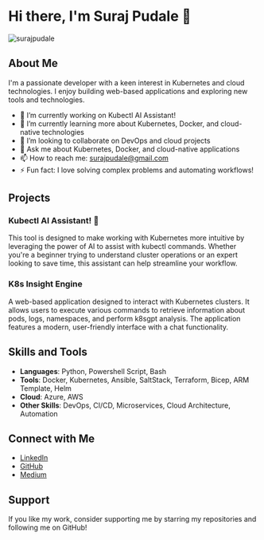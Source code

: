 # Hi there, I'm Suraj Pudale 👋

<p align="left"> <img src="https://komarev.com/ghpvc/?username=surajpudale&label=Profile%20views&color=0e75b6&style=flat" alt="surajpudale" /> </p>

## About Me

I'm a passionate developer with a keen interest in Kubernetes and cloud technologies. I enjoy building web-based applications and exploring new tools and technologies.

- 🔭 I’m currently working on Kubectl AI Assistant!
- 🌱 I’m currently learning more about Kubernetes, Docker, and cloud-native technologies
- 👯 I’m looking to collaborate on DevOps and cloud projects
- 💬 Ask me about Kubernetes, Docker, and cloud-native applications
- 📫 How to reach me: surajpudale@gmail.com
- ⚡ Fun fact: I love solving complex problems and automating workflows!

## Projects
### Kubectl AI Assistant! 🤖
This tool is designed to make working with Kubernetes more intuitive by leveraging the power of AI to assist with kubectl commands. Whether you're a beginner trying to understand cluster operations or an expert looking to save time, this assistant can help streamline your workflow.

### K8s Insight Engine
A web-based application designed to interact with Kubernetes clusters. It allows users to execute various commands to retrieve information about pods, logs, namespaces, and perform k8sgpt analysis. The application features a modern, user-friendly interface with a chat functionality.

## Skills and Tools

- **Languages**: Python, Powershell Script, Bash
- **Tools**: Docker, Kubernetes, Ansible, SaltStack, Terraform, Bicep, ARM Template, Helm
- **Cloud**: Azure, AWS
- **Other Skills**: DevOps, CI/CD, Microservices, Cloud Architecture, Automation

## Connect with Me

- [LinkedIn](https://www.linkedin.com/in/suraj-pudale-2a730921/)
- [GitHub](https://github.com/surajpudale)
- [Medium](https://medium.com/@spudale)

## Support

If you like my work, consider supporting me by starring my repositories and following me on GitHub!
